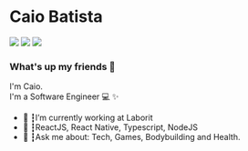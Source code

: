 
<!--
**caiobatis/caiobatis** is a ✨ _special_ ✨ repository because its `README.md` (this file) appears on your GitHub profile.

Here are some ideas to get you started:

- 🔭 I’m currently working on ...
- 🌱 I’m currently learning ...
- 👯 I’m looking to collaborate on ...
- 🤔 I’m looking for help with ...
- 💬 Ask me about ...
- 📫 How to reach me: ...
- 😄 Pronouns: ...
- ⚡ Fun fact: ...
-->


# Caio Batista
<a href="https://linkedin.com/in/caiobatista"><img src="https://img.shields.io/badge/linkedin-0077B5.svg?style=for-the-badge&logo=linkedin&logoColor=white"></a>
<a href="https://instagram.com/caio_batis"><img src="https://img.shields.io/badge/instagram-E4405F.svg?style=for-the-badge&logo=instagram&logoColor=white"></a>
<a href="mailto:caiobatistame@gmail.com"><img src="https://img.shields.io/badge/e‑mail-D14836.svg?style=for-the-badge&logo=GMail&logoColor=white"></a>

### What's up my friends 👋 
I'm Caio.<br>
I'm a Software Engineer 💻 ✨

<ul>
  <li>🚀 ┇I’m currently working at Laborit </li>
  <li>🥋 ┇ReactJS,  React Native, Typescript, NodeJS</li>
  <li>💬 ┇Ask me about: Tech, Games, Bodybuilding and Health.</li>
</ul>
